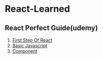# React-Learned

## React Perfect Guide(udemy)

1. [First Step Of React](/section01)
2. [Basic Javascript](/section02)
3. [Component](/section03)
